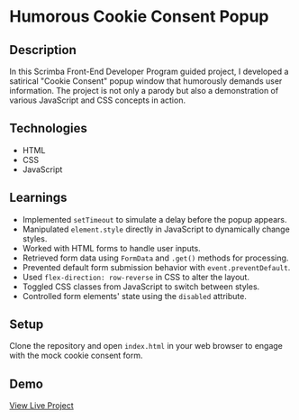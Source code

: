 # Humorous Cookie Consent Popup

## Description
In this Scrimba Front-End Developer Program guided project, I developed a satirical "Cookie Consent" popup window that humorously demands user information. The project is not only a parody but also a demonstration of various JavaScript and CSS concepts in action.

## Technologies
- HTML
- CSS
- JavaScript

## Learnings
- Implemented `setTimeout` to simulate a delay before the popup appears.
- Manipulated `element.style` directly in JavaScript to dynamically change styles.
- Worked with HTML forms to handle user inputs.
- Retrieved form data using `FormData` and `.get()` methods for processing.
- Prevented default form submission behavior with `event.preventDefault`.
- Used `flex-direction: row-reverse` in CSS to alter the layout.
- Toggled CSS classes from JavaScript to switch between styles.
- Controlled form elements' state using the `disabled` attribute.

## Setup
Clone the repository and open `index.html` in your web browser to engage with the mock cookie consent form.

## Demo
[View Live Project](https://preeminent-rabanadas-6ea3a0.netlify.app/)

